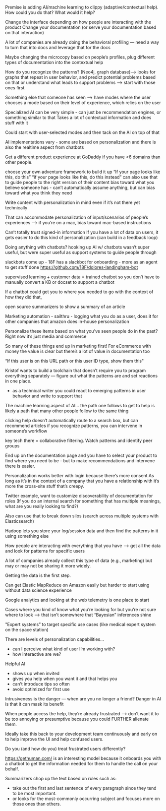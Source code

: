 Premise is adding AI/machine learning to clippy (adaptive/contextual help). How could you do that? What would it help?

Change the interface depending on how people are interacting with the product
Change your documentation (or serve your documentation based on that interaction)

A lot of companies are already doing the behavioral profiling — need a way to turn that into docs and leverage that for the docs

Maybe changing the microcopy based on people’s profiles, plug different types of documentation into the contextual help

How do you recognize the patterns? (Neo4j, graph database)—> looks for graphs that repeat in user behavior, and predict potential problems based on that or understand what leads to support problems
—> start with those ones first

Something else that someone has seen —> have modes where the user chooses a mode based on their level of experience, which relies on the user

Specialized AI can be very simple - can just be recommendation engines, or something similar to that
Takes a lot of contextual information and does stuff with it

Could start with user-selected modes and then tack on the AI on top of that

AI implementations vary - some are based on personalization and there is also the realtime aspect from chatbots

Get a different product experience at GoDaddy if you have >6 domains than other people.

choose your own adventure framework to build it up
“If your page looks like this, do this” “if your page looks like this, do this instead”
can also use that to guide people to the right version of their content
bias toward what you believe someone has - can’t automatically assume anything, but can bias toward what you think they need

Write content with personalization in mind even if it’s not there yet technically

That can accommodate personalization of input/scenarios of people’s experiences —> if you’re on a mac, bias toward mac-based instructions

Can’t totally trust signed-in information
If you have a lot of data on users, it gets easier to do this kind of personalization (can build in a feedback loop)

Doing anything with chatbots?
hooking up AI w/ chatbots wasn’t super useful, but were super useful as support systems to guide people through

slackbots come up - 18F has a slackbot for onboarding - more as an agent to get stuff done
https://github.com/18F/dolores-landingham-bot

supervised learning + customer data = trained chatbot so you don’t have to manually convert a KB or docset to support a chatbot

If a chatbot could get you to where you needed to go with the context of how they did that,

open source summarizers to show a summary of an article

Marketing automation - sailthru - logging what you do as a user, does it for other companies that amazon does in-house
personalization

Personalize these items based on what you’ve seen people do in the past? Right now it’s just media and commerce

So many of these things end up in marketing first!
For eCommerce with money the value is clear but there’s a lot of value in documentation too

“If this user is on this URL path or this user ID type, show them this"

Kristof wants to build a toolchain that doesn’t require you to program everything separately — figure out what the patterns are and set reactions in one place.

- as a technical writer you could react to emerging patterns in user behavior and write to support that

The machine learning aspect of AI…
the path one follows to get to help is likely a path that many other people follow to the same thing

clicking help doesn’t automatically route to a search box, but can recommend articles
if you recognize patterns, you can intervene in someone’s workflow

key tech there = collaborative filtering. Watch patterns and identify peer groups

End up on the documentation page and you have to select your product to find where you need to be - but to make recommendations and intervene there is easier.

Personalization works better with login because there’s more consent
As long as it’s in the context of a company that you have a relationship with it’s more the cross-site stuff that’s creepy.

Twitter example, want to customize discoverability of documentation for roles (If you do an internal search for something that has multiple meanings, what are you really looking to find?)

Also can use that to break down silos (search across multiple systems with Elasticsearch)

Hadoop lets you store your log/session data and then find the patterns in it using something else

How people are interacting with everything that you have —> get all the data and look for patterns for specific users

A lot of companies already collect this type of data (e.g., marketing) but may or may not be sharing it more widely.

Getting the data is the first step.

Can get Elastic MapReduce on Amazon easily but harder to start using without data science experience

Google analytics and looking at the web telemetry is one place to start

Cases where you kind of know what you’re looking for but you’re not sure where to look —> that isn’t somewhere that “Bayesian” inferences shine

"Expert systems” to target specific use cases (like medical expert system on the space station)

There are levels of personalization capabilities...

- can I perceive what kind of user I’m working with?
- how interactive are we?

Helpful AI

- shows up when invited
- gives you help when you want it and that helps you
- can’t introduce tips so often
- avoid optimized for first use

Intrusiveness is the danger — when are you no longer a friend?
Danger in AI is that it can mask its benefit

When people access the help, they’re already frustrated —> don’t want it to be too annoying or presumptive because you could FURTHER alienate them.

Ideally take this back to your development team continuously and early on to help improve the UI and help confused users.

Do you (and how do you) treat frustrated users differently?

https://gethuman.com/ is an interesting model because it onboards you with a chatbot to get the information needed for them to handle the call on your behalf.

Summarizers chop up the text based on rules such as:

- take out the first and last sentence of every paragraph since they tend to be most important.
- or looks for the most-commonly occurring subject and focuses more on those ones than others.
